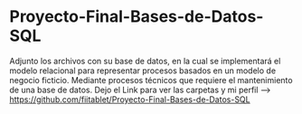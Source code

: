 # Proyecto-Final-Bases-de-Datos-SQL
Adjunto los archivos con su base de datos, en la cual se implementará el modelo relacional para representar procesos basados en un modelo de negocio ficticio. Mediante procesos técnicos que requiere el mantenimiento de una base de datos.
Dejo el Link para ver las carpetas y mi perfil -->  https://github.com/fiitablet/Proyecto-Final-Bases-de-Datos-SQL
